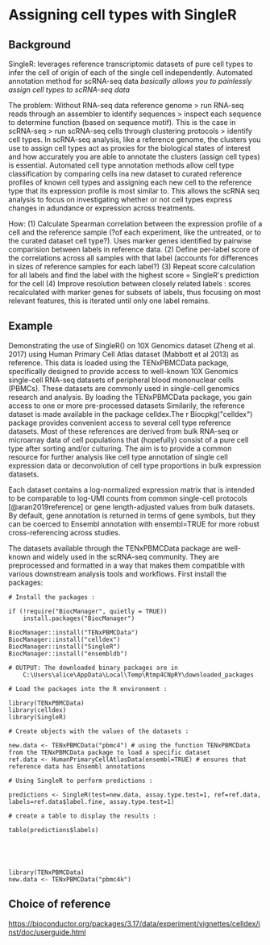 # Assigning cell types with SingleR 
## Background
SingleR: leverages reference transcriptomic datasets of pure cell types to infer the cell of origin of each of the single cell independently. Automated annotation method for scRNA-seq data _basically allows you to painlessly assign cell types to scRNA-seq data_



The problem: Without RNA-seq data reference genome > run RNA-seq reads through an assembler to identify sequences > inspect each sequence to determine function (based on sequence motif). This is the case in scRNA-seq > run scRNA-seq cells through clustering protocols > identify cell types.
In scRNA-seq analysis, like a reference genome, the clusters you use to assign cell types act as proxies for the biological states of interest and how accurately you are able to annotate the clusters (assign cell types) is essential. 
Automated cell type annotation methods allow cell type classification by comparing cells ina new dataset to curated reference profiles of known cell types and assigning each new cell to the reference type that its expression profile is most similar to. This allows the scRNA seq analysis to focus on investigating whether or not cell types express changes in adundance or expression across treatments. 

How: 
(1) Calculate Spearman correlation between the expression profile of a cell and the reference sample (?of each experiment, like the untreated, or to the curated dataset cell type?). 
Uses marker genes identified by pairwise comparision between labels in reference data. 
(2) Define per-label score of the correlations across all samples with that label (accounts for differences in sizes of reference samples for each label?)
(3) Repeat score calculation for all labels and find the label with the highest score = SingleR's prediction for the cell 
(4) Improve resolution between closely related labels : scores recalculated with marker genes for subsets of labels, thus focusing on most relevant features, this is iterated until only one label remains. 

## Example
Demonstrating the use of SingleR() on 10X Genomics dataset (Zheng et al. 2017) using Human Primary Cell Atlas dataset (Mabbott et al 2013) as reference. 
This data is loaded using the TENxPBMCData package, specifically designed to provide access to well-known 10X Genomics single-cell RNA-seq datasets of peripheral blood mononuclear cells (PBMCs). 
These datasets are commonly used in single-cell genomics research and analysis. By loading the TENxPBMCData package, you gain access to one or more pre-processed datasets
Similarily, the reference dataset is made available in the package celldex.The r Biocpkg("celldex") package provides convenient access to several cell type reference datasets. Most of these references are derived from bulk RNA-seq or microarray data of cell populations that (hopefully) consist of a pure cell type after sorting and/or culturing. The aim is to provide a common resource for further analysis like cell type annotation of single cell expression data or deconvolution of cell type proportions in bulk expression datasets.

Each dataset contains a log-normalized expression matrix that is intended to be comparable to log-UMI counts from common single-cell protocols [@aran2019reference] or gene length-adjusted values from bulk datasets. By default, gene annotation is returned in terms of gene symbols, but they can be coerced to Ensembl annotation with ensembl=TRUE for more robust cross-referencing across studies.

The datasets available through the TENxPBMCData package are well-known and widely used in the scRNA-seq community. They are preprocessed and formatted in a way that makes them compatible with various downstream analysis tools and workflows.
First install the packages: 
```
# Install the packages :

if (!require("BiocManager", quietly = TRUE))
    install.packages("BiocManager")

BiocManager::install("TENxPBMCData")
BiocManager::install("celldex")
BiocManager::install("SingleR")
BiocManager::install("ensembldb") 

# OUTPUT: The downloaded binary packages are in
	C:\Users\alice\AppData\Local\Temp\Rtmp4CNpRY\downloaded_packages

# Load the packages into the R environment :

library(TENxPBMCData) 
library(celldex)
library(SingleR)

# Create objects with the values of the datasets :

new.data <- TENxPBMCData("pbmc4") # using the function TENxPBMCData from the TENxPBMCData package to load a specific dataset
ref.data <- HumanPrimaryCellAtlasData(ensembl=TRUE) # ensures that reference data has Ensembl annotations

# Using SingleR to perform predictions :

predictions <- SingleR(test=new.data, assay.type.test=1, ref=ref.data, labels=ref.data$label.fine, assay.type.test=1)

# create a table to display the results : 

table(predictions$labels)
 


```

```{r}


library(TENxPBMCData)
new.data <- TENxPBMCData("pbmc4k")
```

## Choice of reference 

https://bioconductor.org/packages/3.17/data/experiment/vignettes/celldex/inst/doc/userguide.html
